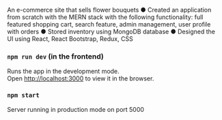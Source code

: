 An e-commerce site that sells flower bouquets
● Created an application from scratch with the MERN stack with the following functionality: full featured shopping cart, search feature, admin management, user profile with orders
● Stored inventory using MongoDB database
● Designed the UI using React, React Bootstrap, Redux, CSS


### `npm run dev` (in the frontend)

Runs the app in the development mode.\
Open [http://localhost:3000](http://localhost:3000) to view it in the browser.


### `npm start`

Server running in production mode on port 5000
